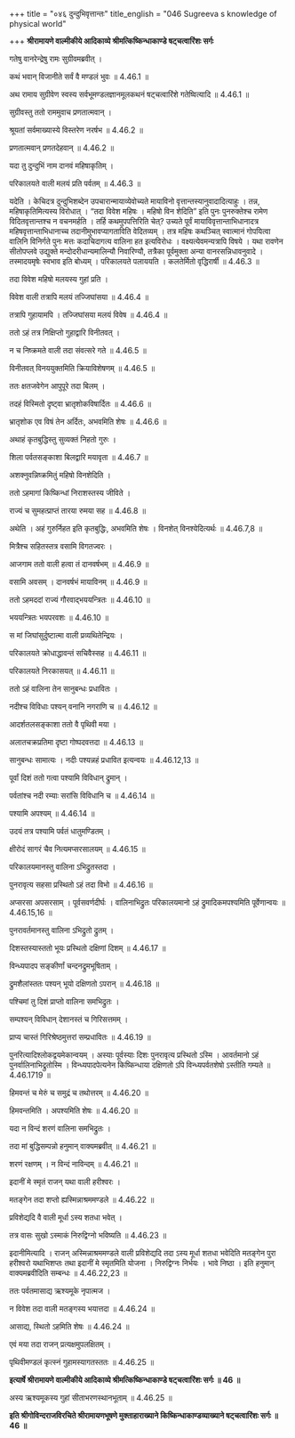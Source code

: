 +++
title = "०४६ दुन्दुभिवृत्तान्तः"
title_english = "046 Sugreeva s knowledge of physical world"

+++
**श्रीरामायणे वाल्मीकीये आदिकाव्ये श्रीमत्किष्किन्धाकाण्डे षट्चत्वारिंशः सर्गः**

गतेषु वानरेन्द्रेषु रामः सुग्रीवमब्रवीत् ।

कथं भवान् विजानीते सर्वं वै मण्डलं भुवः ॥ 4.46.1 ॥

अथ रामाय सुग्रीवेण स्वस्य सर्वभूमण्डलज्ञानमूलकथनं षट्चत्वारिंशे गतेष्वित्यादि ॥ 4.46.1 ॥

सुग्रीवस्तु ततो राममुवाच प्रणतात्मवान् ।

श्रूयतां सर्वमाख्यास्ये विस्तरेण नरर्षभ ॥ 4.46.2 ॥

प्रणतात्मवान् प्रणतदेहवान् ॥ 4.46.2 ॥

यदा तु दुन्दुभिं नाम दानवं महिषाकृतिम् ।

परिकालयते वाली मलयं प्रति पर्वतम् ॥ 4.46.3 ॥

यदेति । केचिदत्र दुन्दुभिशब्देन उपचारान्मायाव्येवोच्यते मायाविनो वृत्तान्तस्यानुवादादित्याहुः । तन्न, महिषाकृतिमित्यस्य विरोधात् । “तदा विवेश महिषः । महिषो विन शेदिति” इति पुनः पुनरुक्तेश्च रामेण विदितवृत्तान्तश्च न वचनमर्हति । तर्हि कथमुपपत्तिरिति चेत्? उच्यते पूर्वं मायाविवृत्तान्ताभिधानादत्र महिषवृत्तान्ताभिधानाच्च तदानीमुभावप्यागताविति वेदितव्यम् । तत्र महिषः कथञ्चित् स्वात्मानं गोपयित्वा वालिनि विनिर्गते पुनः मत्तः कदाचिदागत्य वालिना हत इत्यविरोधः । वक्ष्यत्येवमन्यत्रापि विषये । यथा रावणेन सीतोपप्लवे उद्युक्ते मन्दोदरीधान्यमालिन्यौ निवारिण्यौ, तत्रैका पूर्वमुक्ता अन्या वानरसन्निधावनुवादे । तस्मादयमृषेः स्वभाव इति बोध्यम् । परिकालयते पलाययति । कलतेर्मितो वृद्धिरार्षी ॥ 4.46.3 ॥

तदा विवेश महिषो मलयस्य गुहां प्रति ।

विवेश वाली तत्रापि मलयं तज्जिघांसया ॥ 4.46.4 ॥

तत्रापि गुहायामपि । तज्जिघांसया मलयं विवेष ॥ 4.46.4 ॥

ततो ऽहं तत्र निक्षिप्तो गुहाद्वारि विनीतवत् ।

न च निष्क्रमते वाली तदा संवत्सरे गते ॥ 4.46.5 ॥

विनीतवत् विनययुक्तमिति क्रियाविशेषणम् ॥ 4.46.5 ॥

ततः क्षतजवेगेन आपुपूरे तदा बिलम् ।

तदहं विस्मितो दृष्ट्वा भ्रातृशोकविषार्दितः ॥ 4.46.6 ॥

भ्रातृशोक एव विषं तेन अर्दितः, अभवमिति शेषः ॥ 4.46.6 ॥

अथाहं कृतबुद्धिस्तु सुव्यक्तं निहतो गुरुः ।

शिला पर्वतसङ्काशा बिलद्वारि मयावृता ॥ 4.46.7 ॥

अशक्नुवन्निष्क्रमितुं महिषो विनशेदिति ।

ततो ऽहमागां किष्किन्धां निराशस्तस्य जीविते ।

राज्यं च सुमहत्प्राप्तं तारया रुमया सह ॥ 4.46.8 ॥

अथेति । अहं गुरुर्निहत इति कृतबुद्धिः, अभवमिति शेषः । विनशेत् विनश्येदित्यर्थः ॥ 4.46.7,8 ॥

मित्रैश्च सहितस्तत्र वसामि विगतज्वरः ।

आजगाम ततो वाली हत्वा तं दानवर्षभम् ॥ 4.46.9 ॥

वसामि अवसम् । दानवर्षभं मायाविनम् ॥ 4.46.9 ॥

ततो ऽहमददां राज्यं गौरवाद्भययन्त्रितः ॥ 4.46.10 ॥

भययन्त्रितः भयपरवशः ॥ 4.46.10 ॥

स मां जिघांसुर्दुष्टात्मा वाली प्रव्यथितेन्द्रियः ।

परिकालयते क्रोधाद्धावन्तं सचिवैस्सह ॥ 4.46.11 ॥

परिकालयते निरकासयत् ॥ 4.46.11 ॥

ततो ऽहं वालिना तेन सानुबन्धः प्रधावितः ।

नदीश्च विविधाः पश्यन् वनानि नगराणि च ॥ 4.46.12 ॥

आदर्शतलसङ्काशा ततो वै पृथिवी मया ।

अलातचक्रप्रतिमा दृष्टा गोष्पदवत्तदा ॥ 4.46.13 ॥

सानुबन्धः सामात्यः । नदीः पश्यन्नहं प्रधावित इत्यन्वयः ॥ 4.46.12,13 ॥

पूर्वां दिशं ततो गत्वा पश्यामि विविधान् द्रुमान् ।

पर्वतांश्च नदी रम्याः सरांसि विविधानि च ॥ 4.46.14 ॥

पश्यामि अपश्यम् ॥ 4.46.14 ॥

उदयं तत्र पश्यामि पर्वतं धातुमण्डितम् ।

क्षीरोदं सागरं चैव नित्यमप्सरसालयम् ॥ 4.46.15 ॥

परिकालयमानस्तु वालिना ऽभिद्रुतस्तदा ।

पुनरावृत्य सहसा प्रस्थितो ऽहं तदा विभो ॥ 4.46.16 ॥

अप्सरसा अपसरसाम् । पूर्वसवर्णदीर्घः । वालिनाभिद्रुतः परिकालयमानो ऽहं द्रुमादिकमपश्यमिति पूर्वेणान्वयः ॥ 4.46.15,16 ॥

पुनरावर्तमानस्तु वालिना ऽभिद्रुतो द्रुतम् ।

दिशस्तस्यास्ततो भूयः प्रस्थितो दक्षिणां दिशम् ॥ 4.46.17 ॥

विन्ध्यपादप सङ्कीर्णां चन्दनद्रुमभूषिताम् ।

द्रुमशैलांस्ततः पश्यन् भूयो दक्षिणतो ऽपरान् ॥ 4.46.18 ॥

पश्चिमां तु दिशं प्राप्तो वालिना समभिद्रुतः ।

सम्पश्यन् विविधान् देशानस्तं च गिरिसत्तमम् ।

प्राप्य चास्तं गिरिश्रेष्ठमुत्तरां सम्प्रधावितः ॥ 4.46.19 ॥

पुनरित्यादिश्लोकद्वयमेकान्वयम् । अस्याः पूर्वस्याः दिशः पुनरावृत्य प्रस्थितो ऽस्मि । आवर्तमानो ऽहं पुनर्वालिनाभिद्रुतोस्मि । विन्ध्यपादपेत्यनेन किष्किन्धाया दक्षिणतो ऽपि विन्ध्यपर्वतशेषो ऽस्तीति गम्यते ॥ 4.46.1719 ॥

हिमवन्तं च मेरुं च समुद्रं च तथोत्तरम् ॥ 4.46.20 ॥

हिमवन्तमिति । अपश्यमिति शेषः ॥ 4.46.20 ॥

यदा न विन्दं शरणं वालिना समभिद्रुतः ।

तदा मां बुद्धिसम्पन्नो हनुमान् वाक्यमब्रवीत् ॥ 4.46.21 ॥

शरणं रक्षणम् । न विन्दं नाविन्दम् ॥ 4.46.21 ॥

इदानीं मे स्मृतं राजन् यथा वाली हरीश्वरः ।

मतङ्गेन तदा शप्तो ह्यस्मिन्नाश्रममण्डले ॥ 4.46.22 ॥

प्रविशेद्यदि वै वाली मूर्धा ऽस्य शतधा भवेत् ।

तत्र वासः सुखो ऽस्माकं निरुद्विग्नो भविष्यति ॥ 4.46.23 ॥

इदानीमित्यादि । राजन् अस्मिन्नाश्रममण्डले वाली प्रविशेद्यदि तदा ऽस्य मूर्धा शतधा भवेदिति मतङ्गेन पुरा हरीश्वरो यथाभिशप्तः तथा इदानीं मे स्मृतमिति योजना । निरुद्विग्नः निर्भयः । भावे निष्ठा । इति हनुमान् वाक्यमब्रवीदिति सम्बन्धः ॥ 4.46.22,23 ॥

ततः पर्वतमासाद्य ऋश्यमूके नृपात्मज ।

न विवेश तदा वाली मतङ्गस्य भयात्तदा ॥ 4.46.24 ॥

आसाद्य, स्थितो ऽहमिति शेषः ॥ 4.46.24 ॥

एवं मया तदा राजन् प्रत्यक्षमुपलक्षितम् ।

पृथिवीमण्डलं कृत्स्नं गुहामस्यागतस्ततः ॥ 4.46.25 ॥

**इत्यार्षे श्रीरामायणे वाल्मीकीये आदिकाव्ये श्रीमत्किष्किन्धाकाण्डे षट्चत्वारिंशः सर्गः ॥ 46 ॥**

अस्य ऋश्यमूकस्य गुहां सीताभरणस्थानभूताम् ॥ 4.46.25 ॥

**इति श्रीगोविन्दराजविरचिते श्रीरामायणभूषणे मुक्ताहाराख्याने किष्किन्धाकाण्डव्याख्याने षट्चत्वारिंशः सर्गः ॥ 46 ॥**
